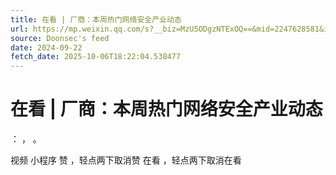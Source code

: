```yaml
---
title: 在看 | 厂商：本周热门网络安全产业动态
url: https://mp.weixin.qq.com/s?__biz=MzU5ODgzNTExOQ==&mid=2247628581&idx=2&sn=7c0e7455e2c7964933a74839ae8c4a82
source: Doonsec's feed
date: 2024-09-22
fetch_date: 2025-10-06T18:22:04.538477
---
```


# 在看 | 厂商：本周热门网络安全产业动态

：
，
。

视频
小程序
赞
，轻点两下取消赞
在看
，轻点两下取消在看